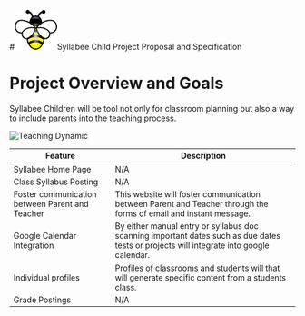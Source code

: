 #![Syllabee Logo](images/logo.png)Syllabee Child Project Proposal and Specification 

# Project Overview and Goals

Syllabee Children will be tool not only for classroom planning but also a way to include parents into the teaching process. 

![Teaching Dynamic](images/teaching-dynamic.png)

| Feature  | Description|
|---|---|
|Syllabee Home Page| N/A |
|Class Syllabus Posting| N/A |
|Foster communication between Parent and Teacher| This website will foster communication between Parent and Teacher through the forms of email and instant message.|
|Google Calendar Integration|By either manual entry or syllabus doc scanning important dates such as due dates tests or projects will integrate into google calendar.|
|Individual profiles| Profiles of classrooms and students will that will generate specific content from a students class.|
|Grade Postings| N/A |
